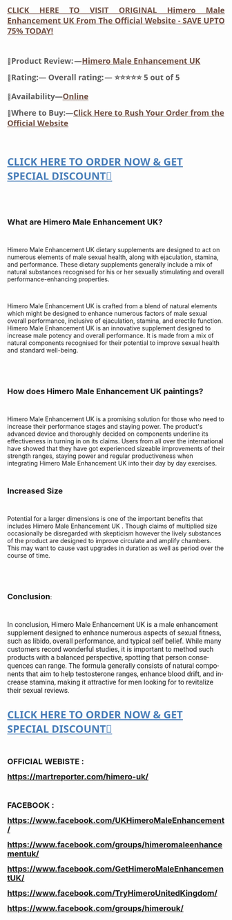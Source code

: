 <p align="justify"><strong><a href="https://martreporter.com/himero-uk-buy/"><span style="color: #704f43;"><span style="font-family: 'Open Sans', arial, sans-serif;"><span style="font-size: large;"><u>CLICK HERE TO VISIT ORIGINAL Himero Male Enhancement UK From The Official Website - SAVE UPTO 75% TODAY!</u></span></span></span></a></strong></p>
<p align="left">&nbsp;</p>
<p align="left"><span style="color: #5e5e5e;">📣</span><strong><span style="color: #5e5e5e;"><span style="font-family: 'Open Sans', arial, sans-serif;"><span style="font-size: large;"><strong>Product Review: &mdash;</strong></span></span></span></strong><strong><a href="https://www.facebook.com/UKHimeroMaleEnhancement/" target="_blank"><span style="color: #704f43;"><span style="font-family: 'Open Sans', arial, sans-serif;"><span style="font-size: large;"><u><strong>Himero Male Enhancement UK</strong></u></span></span></span></a></strong></p>
<p align="left"><span style="color: #5e5e5e;">📣</span><strong><span style="color: #5e5e5e;"><span style="font-family: 'Open Sans', arial, sans-serif;"><span style="font-size: large;"><strong>Rating:&mdash; Overall rating: &mdash; ⭐⭐⭐⭐⭐ 5 out of 5</strong></span></span></span></strong></p>
<p align="left"><strong><span style="color: #5e5e5e;">📣</span></strong><strong><span style="color: #5e5e5e;"><span style="font-family: 'Open Sans', arial, sans-serif;"><span style="font-size: large;"><strong>Availability&mdash;</strong></span></span></span></strong><strong><a href="https://www.facebook.com/TryHimeroUnitedKingdom/" target="_blank"><span style="color: #704f43;"><span style="font-family: 'Open Sans', arial, sans-serif;"><span style="font-size: large;"><u><strong>Online</strong></u></span></span></span></a></strong></p>
<p align="left"><span style="color: #5e5e5e;">📣</span><strong><span style="color: #5e5e5e;"><span style="font-family: 'Open Sans', arial, sans-serif;"><span style="font-size: large;"><strong>Where to Buy:&mdash;</strong></span></span></span></strong><strong><a href="https://www.facebook.com/GetHimeroMaleEnhancementUK/" target="_blank"><span style="color: #704f43;"><span style="font-family: 'Open Sans', arial, sans-serif;"><span style="font-size: large;"><u><strong>Click Here to Rush Your Order from the Official Website</strong></u></span></span></span></a></strong></p>
<p align="left">&nbsp;</p>
<h2 class="western" align="left"><a href="https://martreporter.com/himero-uk-buy/"><strong><span style="color: #477db8;"><span style="font-family: 'Segoe UI', 'Helvetica Neue', Helvetica, Roboto, Oxygen, Ubuntu, Cantarell, 'Fira Sans', 'Droid Sans', sans-serif;"><span style="font-size: x-large;"><u><strong>CLICK HERE TO ORDER NOW &amp; GET SPECIAL DISCOUNT</strong></u></span></span></span></strong><strong><span style="color: #477db8;"><span style="font-family: 'Segoe UI', 'Helvetica Neue', Helvetica, Roboto, Oxygen, Ubuntu, Cantarell, 'Fira Sans', 'Droid Sans', sans-serif;"><span style="font-size: x-large;"><u><strong>💟</strong></u></span></span></span></strong></a></h2>
<p>&nbsp;</p>
<p>&nbsp;</p>
<p><span style="font-size: large;"><strong>What are Himero Male Enhancement UK?</strong></span></p>
<p>&nbsp;</p>
<p>Himero Male Enhancement UK dietary supplements are designed to act on numerous elements of male sexual health, along with ejaculation, stamina, and performance. These dietary supplements generally include a mix of natural substances recognised for his or her sexually stimulating and overall performance-enhancing properties.</p>
<p>&nbsp;</p>
<p>Himero Male Enhancement UK is crafted from a blend of natural elements which might be designed to enhance numerous factors of male sexual overall performance, inclusive of ejaculation, stamina, and erectile function. Himero Male Enhancement UK is an innovative supplement designed to increase male potency and overall performance. It is made from a mix of natural components recognised for their potential to improve sexual health and standard well-being.</p>
<p>&nbsp;</p>
<p>&nbsp;</p>
<p><span style="font-size: large;"><strong>How does Himero Male Enhancement UK paintings?</strong></span></p>
<p>&nbsp;</p>
<p>Himero Male Enhancement UK is a promising solution for those who need to increase their performance stages and staying power. The product's advanced device and thoroughly decided on components underline its effectiveness in turning in on its claims. Users from all over the international have showed that they have got experienced sizeable improvements of their strength ranges, staying power and regular productiveness when integrating Himero Male Enhancement UK into their day by day exercises.</p>
<p>&nbsp;</p>
<p><span style="font-size: large;"><strong>Increased Size</strong></span></p>
<p>&nbsp;</p>
<p>Potential for a larger dimensions is one of the important benefits that includes Himero Male Enhancement UK . Though claims of multiplied size occasionally be disregarded with skepticism however the lively substances of the product are designed to improve circulate and amplify chambers. This may want to cause vast upgrades in duration as well as period over the course of time.</p>
<p>&nbsp;</p>
<p>&nbsp;</p>
<p><span style="font-size: large;"><strong>Conclusion</strong></span>:</p>
<p>&nbsp;</p>
<p><span style="color: #1f1f1f;"><span style="font-family: Roboto, Noto, sans-serif;"><span style="font-size: medium;"><span lang="en-US">In conclusion, Himero Male Enhancement UK is a male enhancement supplement designed to enhance numerous aspects of sexual fitness, such as libido, overall performance, and typical self belief. While many customers record wonderful studies, it is important to method such products with a balanced perspective, spotting that person consequences can range. The formula generally consists of natural components that aim to help testosterone ranges, enhance blood drift, and increase stamina, making it attractive for men looking for to revitalize their sexual reviews. </span></span></span></span></p>
<h2 class="western"><a href="https://martreporter.com/himero-uk-buy/"><strong><span style="color: #477db8;"><span style="font-family: 'Segoe UI', 'Helvetica Neue', Helvetica, Roboto, Oxygen, Ubuntu, Cantarell, 'Fira Sans', 'Droid Sans', sans-serif;"><span style="font-size: x-large;"><u><strong>CLICK HERE TO ORDER NOW &amp; GET SPECIAL DISCOUNT</strong></u></span></span></span></strong><strong><span style="color: #477db8;"><span style="font-family: 'Segoe UI', 'Helvetica Neue', Helvetica, Roboto, Oxygen, Ubuntu, Cantarell, 'Fira Sans', 'Droid Sans', sans-serif;"><span style="font-size: x-large;"><u><strong>💟</strong></u></span></span></span></strong></a></h2>
<p align="left">&nbsp;</p>
<p><span style="font-size: medium;"><strong><span style="font-size: large;"><span lang="en-US">O</span></span><span style="font-size: large;"><span lang="en-US">FFICIAL WEBISTE :</span></span></strong></span></p>
<p><span style="font-size: medium;"><strong><a href="https://martreporter.com/himero-uk/"><span style="font-size: large;"><span lang="en-US">https://martreporter.com/himero-uk/</span></span></a></strong></span></p>
<p>&nbsp;</p>
<p><span style="font-size: medium;"><strong><span style="font-size: large;"><span lang="en-US">F</span></span><span style="font-size: large;"><span lang="en-US">ACEBOOK :</span></span></strong></span></p>
<p><span style="font-size: medium;"><strong><a href="https://www.facebook.com/UKHimeroMaleEnhancement/"><span style="font-size: large;"><span lang="en-US">https://www.facebook.com/UKHimeroMaleEnhancement/</span></span></a></strong></span></p>
<p><span style="font-size: medium;"><strong><a href="https://www.facebook.com/groups/himeromaleenhancementuk/"><span style="font-size: large;"><span lang="en-US">https://www.facebook.com/groups/himeromaleenhancementuk/</span></span></a></strong></span></p>
<p><span style="font-size: medium;"><strong><a href="https://www.facebook.com/GetHimeroMaleEnhancementUK/"><span style="font-size: large;"><span lang="en-US">https://www.facebook.com/GetHimeroMaleEnhancementUK/</span></span></a></strong></span></p>
<p><span style="font-size: medium;"><strong><a href="https://www.facebook.com/TryHimeroUnitedKingdom/"><span style="font-size: large;"><span lang="en-US">https://www.facebook.com/TryHimeroUnitedKingdom/</span></span></a></strong></span></p>
<p><span style="font-size: medium;"><strong><a href="https://www.facebook.com/groups/himerouk/"><span style="font-size: large;"><span lang="en-US">https://www.facebook.com/groups/himerouk/</span></span></a></strong></span></p>
